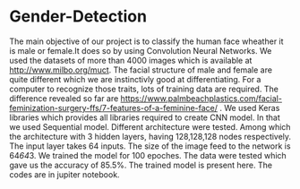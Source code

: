 # Gender-Detection
The main objective of our project is to classify the human face wheather it is male or female.It does so by using Convolution Neural
Networks. We used the datasets of more than 4000 images which is available at http://www.milbo.org/muct. 
The facial structure of male and female are quite different which we are instinctivly good at differentiating. For a computer to recognize
those traits, lots of training data are required. The difference revealed so far are https://www.palmbeachplastics.com/facial-feminization-surgery-ffs/7-features-of-a-feminine-face/ . We used Keras libraries which provides all libraries required to create CNN model. In that we used Sequential model. Different architecture 
were tested. Among which the architecture with 3 hidden layers, having 128,128,128 nodes respectively. The input layer takes 64 inputs.
The size of the image feed to the network is 64*64*3. We trained the model for 100 epoches. The data were tested which gave us the accuracy
of 85.5%. 
The trained model is present here.
The codes are in jupiter notebook.
